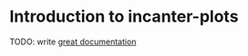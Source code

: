# Introduction to incanter-plots

TODO: write [great documentation](http://jacobian.org/writing/what-to-write/)
